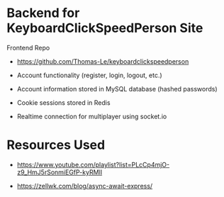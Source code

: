 # Backend for KeyboardClickSpeedPerson Site

Frontend Repo
- https://github.com/Thomas-Le/keyboardclickspeedperson

- Account functionality (register, login, logout, etc.)
- Account information stored in MySQL database (hashed passwords)
- Cookie sessions stored in Redis
- Realtime connection for multiplayer using socket.io

# Resources Used

- https://www.youtube.com/playlist?list=PLcCp4mjO-z9_HmJ5rSonmiEGfP-kyRMlI

- https://zellwk.com/blog/async-await-express/